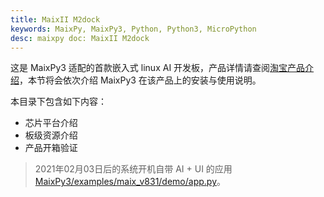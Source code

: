 ```yaml
---
title: MaixII M2dock
keywords: MaixPy, MaixPy3, Python, Python3, MicroPython
desc: maixpy doc: MaixII M2dock
---
```


这是 MaixPy3 适配的首款嵌入式 linux AI 开发板，产品详情请查阅[淘宝产品介绍](https://item.taobao.com/item.htm?id=635874427363)，本节将会依次介绍 MaixPy3 在该产品上的安装与使用说明。

本目录下包含如下内容：

- 芯片平台介绍
- 板级资源介绍
- 产品开箱验证

> 2021年02月03日后的系统开机自带 AI + UI 的应用 [MaixPy3/examples/maix_v831/demo/app.py](https://github.com/sipeed/MaixPy3/blob/main/examples/maix_v831/demo/app.py)。
